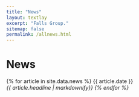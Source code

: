 ```yaml
---
title: "News"
layout: textlay
excerpt: "Falls Group."
sitemap: false
permalink: /allnews.html
---
```


# News

{% for article in site.data.news %}
{{ article.date }} <br>
<em>{{ article.headline | markdownify}}
{% endfor %}

